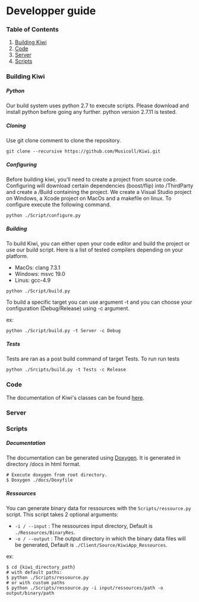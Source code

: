 # Developper guide

### Table of Contents
1. [Building Kiwi](#build)
2. [Code](#code)
3. [Server](#server)
3. [Scripts](#scripts)

### Building Kiwi<a name="build">

##### Python

Our build system uses python 2.7 to execute scripts. Please download and install python before going any further. python version 2.7.11 is tested.

##### Cloning

Use git clone comment to clone the repository.

```shell
git clone --recursive https://github.com/Musicoll/Kiwi.git
```

##### Configuring

Before building kiwi, you'll need to create a project from source code. Configuring will download certain dependencies (boost/flip) into /ThirdParty and create a /Build containing the project. We create a Visual Studio project on Windows, a Xcode project on MacOs and a makefile on linux. To configure execute the following command.

```shell
python ./Script/configure.py
```

##### Building

To build Kiwi, you can either open your code editor and build the project or use our build script.
Here is a list of tested compilers depending on your platform.

- MacOs: clang 7.3.1
- Windows: msvc 19.0
- Linus: gcc-4.9

```shell
python ./Script/build.py
```

To build a specific target you can use argument -t and you can choose your configuration (Debug/Release) using -c argument.

ex:

```shell
python ./Script/build.py -t Server -c Debug
```

##### Tests

Tests are ran as a post build command of target Tests. To run run tests

```shell
python ./Srcipts/build.py -t Tests -c Release
```


### Code<a name="code"></a>

The documentation of Kiwi's classes can be found [here](html/index.html).

### Server<a name="server"></a>
### Scripts<a name="scripts"></a>

##### Documentation

The documentation can be generated using [Doxygen](http://www.stack.nl/~dimitri/doxygen/index.html).
It is generated in directory /docs in html format.

```shell
# Execute doxygen from root directory.
$ Doxygen ./docs/Doxyfile
```
##### Ressources

You can generate binary data for ressources with the `Scripts/ressource.py` script.
This script takes 2 optional arguments:
 - `-i / --input` : The ressources input directory, Default is `./Ressources/BinaryRes`.
 - `-o / --output` : The output directory in which the binary data files will be generated,
 Default is `./Client/Source/KiwiApp_Ressources`.

 ex:

 ```shell
 $ cd {kiwi_directory_path}
 # with default paths:
 $ python ./Scripts/ressource.py
 # or with custom paths
 $ python ./Scripts/ressource.py -i input/ressources/path -o output/binary/path
 ```
